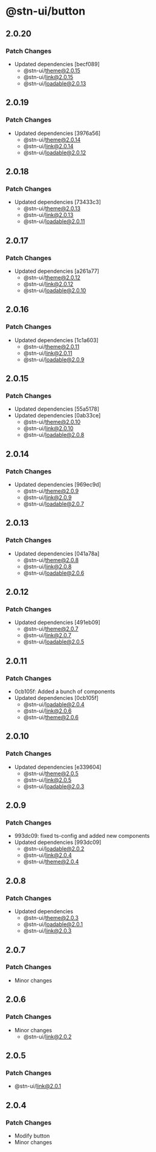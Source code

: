 # @stn-ui/button

## 2.0.20

### Patch Changes

- Updated dependencies [becf089]
  - @stn-ui/theme@2.0.15
  - @stn-ui/link@2.0.15
  - @stn-ui/loadable@2.0.13

## 2.0.19

### Patch Changes

- Updated dependencies [3976a56]
  - @stn-ui/theme@2.0.14
  - @stn-ui/link@2.0.14
  - @stn-ui/loadable@2.0.12

## 2.0.18

### Patch Changes

- Updated dependencies [73433c3]
  - @stn-ui/theme@2.0.13
  - @stn-ui/link@2.0.13
  - @stn-ui/loadable@2.0.11

## 2.0.17

### Patch Changes

- Updated dependencies [a261a77]
  - @stn-ui/theme@2.0.12
  - @stn-ui/link@2.0.12
  - @stn-ui/loadable@2.0.10

## 2.0.16

### Patch Changes

- Updated dependencies [1c1a603]
  - @stn-ui/theme@2.0.11
  - @stn-ui/link@2.0.11
  - @stn-ui/loadable@2.0.9

## 2.0.15

### Patch Changes

- Updated dependencies [55a5178]
- Updated dependencies [0ab33ce]
  - @stn-ui/theme@2.0.10
  - @stn-ui/link@2.0.10
  - @stn-ui/loadable@2.0.8

## 2.0.14

### Patch Changes

- Updated dependencies [969ec9d]
  - @stn-ui/theme@2.0.9
  - @stn-ui/link@2.0.9
  - @stn-ui/loadable@2.0.7

## 2.0.13

### Patch Changes

- Updated dependencies [041a78a]
  - @stn-ui/theme@2.0.8
  - @stn-ui/link@2.0.8
  - @stn-ui/loadable@2.0.6

## 2.0.12

### Patch Changes

- Updated dependencies [491eb09]
  - @stn-ui/theme@2.0.7
  - @stn-ui/link@2.0.7
  - @stn-ui/loadable@2.0.5

## 2.0.11

### Patch Changes

- 0cb105f: Added a bunch of components
- Updated dependencies [0cb105f]
  - @stn-ui/loadable@2.0.4
  - @stn-ui/link@2.0.6
  - @stn-ui/theme@2.0.6

## 2.0.10

### Patch Changes

- Updated dependencies [e339604]
  - @stn-ui/theme@2.0.5
  - @stn-ui/link@2.0.5
  - @stn-ui/loadable@2.0.3

## 2.0.9

### Patch Changes

- 993dc09: fixed ts-config and added new components
- Updated dependencies [993dc09]
  - @stn-ui/loadable@2.0.2
  - @stn-ui/link@2.0.4
  - @stn-ui/theme@2.0.4

## 2.0.8

### Patch Changes

- Updated dependencies
  - @stn-ui/theme@2.0.3
  - @stn-ui/loadable@2.0.1
  - @stn-ui/link@2.0.3

## 2.0.7

### Patch Changes

- Minor changes

## 2.0.6

### Patch Changes

- Minor changes
  - @stn-ui/link@2.0.2

## 2.0.5

### Patch Changes

- @stn-ui/link@2.0.1

## 2.0.4

### Patch Changes

- Modify button
- Minor changes
